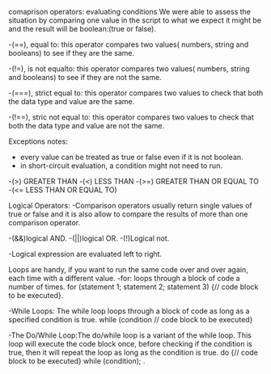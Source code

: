 comaprison operators:
evaluating conditions
We were able to assess the situation by comparing one value in the script to what we
 expect it might be and the result will be boolean:(true or false).

-(==), equal to: this operator compares two values( numbers, string and booleans) to see if they are the same.

-(!=), is not equalto: this operator compares two values( numbers, string and booleans) to see if they are not the same.

-(===), strict equal to: this operator compares two values to check that both the data type and value are the same.

-(!==), stric not equal to: this operator compares two values to check that both the data type and value are not the same.

Exceptions notes: 

- every value can be treated as true or false even if it is not boolean.
- in short-circuit evaluation, a condition might not need to run.


-(>) GREATER THAN
-(<) LESS THAN
-(>=) GREATER THAN OR EQUAL TO
-(<= LESS THAN OR EQUAL TO)

Logical Operators:
-Comparison operators usually return single values of true or false and it is also allow to compare the results of more 
than one comparison operator.

-(&&)logical AND.
-(||)logical OR.
-(!)Logical not.

-Logical expression are evaluated left to right.


Loops are handy, if you want to run the same code over and over again, each time with a different value.
-for: loops through a block of code a number of times.
   for (statement 1; statement 2; statement 3) {// code block to be executed}.

-While Loops: The while loop loops through a block of code as long as a specified condition is true.
     while (condition // code block to be executed}

-The Do/While Loop:The do/while loop is a variant of the while loop. This loop will execute the code block once, before checking if
 the condition is true, then it will repeat the loop as long as the condition is true.
   do {// code block to be executed}
       while (condition); .
